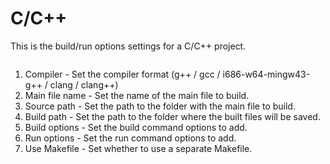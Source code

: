 # C/C++

This is the build/run options settings for a C/C++ project.

<figure><img src="https://help.goorm.io/~gitbook/image?url=https%3A%2F%2F2181851870-files.gitbook.io%2F%7E%2Ffiles%2Fv0%2Fb%2Fgitbook-x-prod.appspot.com%2Fo%2Fspaces%252F-Lq-Q9LciN1X9EABxGkt%252Fuploads%252FrD9tcwsmALJe0sZ2S45p%252Fimage.png%3Falt%3Dmedia%26token%3D4828b69f-5653-40bf-bd66-9e0e0e890ca7&#x26;width=768&#x26;dpr=4&#x26;quality=100&#x26;sign=be68b653&#x26;sv=2" alt=""><figcaption></figcaption></figure>

1. Compiler - Set the compiler format (g++ / gcc / i686-w64-mingw43-g++ / clang / clang++)
2. Main file name - Set the name of the main file to build.
3. Source path - Set the path to the folder with the main file to build.
4. Build path - Set the path to the folder where the built files will be saved.
5. Build options - Set the build command options to add.
6. Run options - Set the run command options to add.
7. Use Makefile - Set whether to use a separate Makefile.
